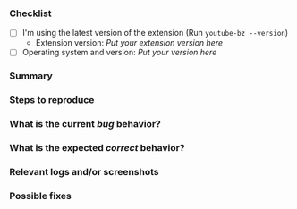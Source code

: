 ### Checklist

<!-- Please test the latest versions, that will remove the possibility that you see a bug that is fixed in a newer version. -->

- [ ] I'm using the latest version of the extension (Run `youtube-bz --version`)
  - Extension version: _Put your extension version here_
- [ ] Operating system and version: _Put your version here_

### Summary

<!-- Summarize the bug encountered concisely -->

### Steps to reproduce

<!-- How one can reproduce the issue - this is very important -->

### What is the current _bug_ behavior?

<!-- What actually happens -->

### What is the expected _correct_ behavior?

<!-- What you should see instead -->

### Relevant logs and/or screenshots

<!--- Paste the activity log from your command line -->

### Possible fixes

<!-- If you can, link to the line of code that might be responsible for the problem -->
